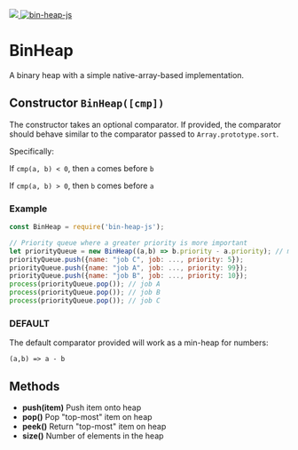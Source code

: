 <p>
  <a href="https://github.com/jrwats/BinHeap/actions?query=workflow%3Abuild">
    <img src="https://github.com/jrwats/BinHeap/workflows/build/badge.svg" />
  </a>
  <a href="https://www.npmjs.com/package/bin-heap-js">
    <img src="https://img.shields.io/npm/v/bin-heap-js" alt="bin-heap-js" />
  </a>

</p>

# BinHeap
A binary heap with a simple native-array-based implementation.

## Constructor `BinHeap([cmp])`
The constructor takes an optional comparator.
If provided, the comparator should behave similar to the comparator passed to `Array.prototype.sort`.

Specifically:

If `cmp(a, b) < 0`, then `a` comes before `b`

If `cmp(a, b) > 0`, then `b` comes before `a`

### Example
```js
const BinHeap = require('bin-heap-js');

// Priority queue where a greater priority is more important
let priorityQueue = new BinHeap((a,b) => b.priority - a.priority); // max-heap
priorityQueue.push({name: "job C", job: ..., priority: 5});
priorityQueue.push({name: "job A", job: ..., priority: 99});
priorityQueue.push({name: "job B", job: ..., priority: 10});
process(priorityQueue.pop()); // job A
process(priorityQueue.pop()); // job B
process(priorityQueue.pop()); // job C
```
### DEFAULT
The default comparator provided will work as a min-heap for numbers:
```
(a,b) => a - b
```

## Methods
* **push(item)** Push item onto heap
* **pop()** Pop "top-most" item on heap
* **peek()** Return "top-most" item on heap
* **size()** Number of elements in the heap
